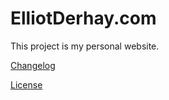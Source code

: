 # ElliotDerhay.com

This project is my personal website.

[Changelog](CHANGELOG.md)

[License](LICENSE.md)
